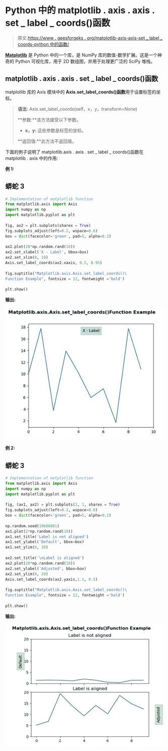 # Python 中的 matplotlib . axis . axis . set _ label _ coords()函数

> 原文:[https://www . geesforgeks . org/matplotlib-axis-axis-set _ label _ coords-python 中的函数/](https://www.geeksforgeeks.org/matplotlib-axis-axis-set_label_coords-function-in-python/)

[**Matplotlib**](https://www.geeksforgeeks.org/python-introduction-matplotlib/) 是 Python 中的一个库，是 NumPy 库的数值-数学扩展。这是一个神奇的 Python 可视化库，用于 2D 数组图，并用于处理更广泛的 SciPy 堆栈。

## matplotlib . axis . axis . set _ label _ coords()函数

matplotlib 库的 Axis 模块中的 **Axis.set_label_coords()函数**用于设置标签的坐标。

> **语法:** Axis.set_label_coords(self，x，y，transform=None)
> 
> **参数:**该方法接受以下参数。
> 
> *   **x，y:** 这些参数是标签的坐标。
> 
> **返回值:**此方法不返回值。

下面的例子说明了 matplotlib.axis . axis . set _ label _ coords()函数在 matplotlib . axis 中的作用:

**例 1:**

## 蟒蛇 3

```py
# Implementation of matplotlib function 
from matplotlib.axis import Axis
import numpy as np
import matplotlib.pyplot as plt

fig, ax2 = plt.subplots(sharex = True)
fig.subplots_adjust(left=0.2, wspace=0.6)
box = dict(facecolor='green', pad=5, alpha=0.2)

ax2.plot(20*np.random.rand(10))
ax2.set_xlabel('X - Label', bbox=box)
ax2.set_xlim(0, 10)
Axis.set_label_coords(ax2.xaxis, 0.5, 0.95)

fig.suptitle("Matplotlib.axis.Axis.set_label_coords()\
Function Example", fontsize = 12, fontweight ='bold') 

plt.show()
```

**输出:**

![](img/fb8e7c8772c3781d41ea4633d9d55974.png)

**例 2:**

## 蟒蛇 3

```py
# Implementation of matplotlib function 
from matplotlib.axis import Axis
import numpy as np
import matplotlib.pyplot as plt

fig, (ax1, ax2) = plt.subplots(2, 1, sharex = True)
fig.subplots_adjust(left=0.2, wspace=0.6)
box = dict(facecolor='green', pad=5, alpha=0.2)

np.random.seed(19680801)
ax1.plot(2*np.random.rand(10))
ax1.set_title('Label is not aligned')
ax1.set_ylabel('Default', bbox=box)
ax1.set_ylim(0, 20)

ax2.set_title('\nLabel is aligned')
ax2.plot(20*np.random.rand(10))
ax2.set_ylabel('Adjusted', bbox=box)
ax2.set_ylim(0, 20)
Axis.set_label_coords(ax2.yaxis,1.1, 0.5)

fig.suptitle("Matplotlib.axis.Axis.set_label_coords()\
Function Example", fontsize = 12, fontweight ='bold') 

plt.show()
```

**输出:**

![](img/b06aac4172cd1c3e75a305b31c14a02f.png)